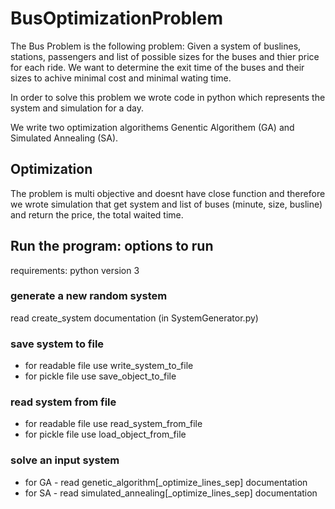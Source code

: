 # BusOptimizationProblem

The Bus Problem is the following problem:
Given a system of buslines, stations, passengers and list of possible  sizes for the buses and thier price for each ride.
We want to determine the exit time of the buses and their sizes to achive minimal cost and minimal wating time.

In order to solve this problem we wrote code in python which represents the system and simulation for a day.

We write two optimization algorithems Genentic Algorithem (GA) and Simulated Annealing (SA).

## Optimization

The problem is multi objective and doesnt have close function and therefore we wrote simulation that get system and list of buses (minute, size, busline)
and return the price, the total waited time.

## Run the program: options to run

requirements: python version 3

### generate a new random system

read create_system documentation (in SystemGenerator.py)

### save system to file
* for readable file use write_system_to_file
* for pickle file use save_object_to_file

### read system from file
* for readable file use read_system_from_file
* for pickle file use load_object_from_file

### solve an input system

* for GA - read genetic_algorithm\[_optimize_lines_sep\] documentation
* for SA - read simulated_annealing\[_optimize_lines_sep\] documentation
